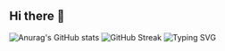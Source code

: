 ## Hi there 👋

![Anurag's GitHub stats](https://github-readme-stats.vercel.app/api?username=Sisyphus325)
![GitHub Streak](https://streak-stats.demolab.com/?username=Sisyphus325)
![Typing SVG](https://readme-typing-svg.demolab.com/?lines=First+line+of+text;Second+line+of+text)

